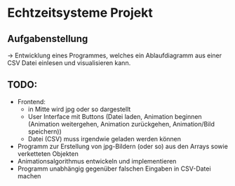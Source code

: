 # Echtzeitsysteme Projekt

## Aufgabenstellung
-> Entwicklung eines Programmes, welches ein Ablaufdiagramm aus einer CSV Datei einlesen und visualisieren kann.

## TODO:
* Frontend: 
    * in Mitte wird jpg oder so dargestellt
    * User Interface mit Buttons (Datei laden, Animation beginnen (Animation weitergehen, Animation zurückgehen, Animation/Bild speichern))
    * Datei (CSV) muss irgendwie geladen werden können
* Programm zur Erstellung von jpg-Bildern (oder so) aus den Arrays sowie verketteten Objekten
* Animationsalgorithmus entwickeln und implementieren
* Programm unabhängig gegenüber falschen Eingaben in CSV-Datei machen